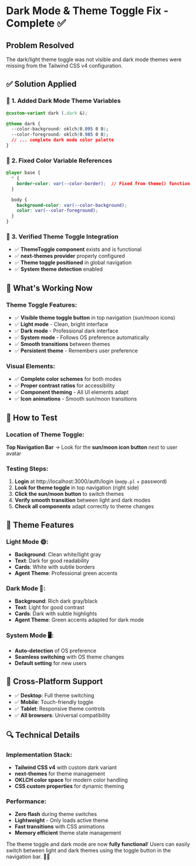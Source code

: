 # Dark Mode & Theme Toggle Fix - Complete ✅

## Problem Resolved
The dark/light theme toggle was not visible and dark mode themes were missing from the Tailwind CSS v4 configuration.

## ✅ **Solution Applied**

### 🌙 **1. Added Dark Mode Theme Variables**
```css
@custom-variant dark (.dark &);

@theme dark {
  --color-background: oklch(0.095 0 0);
  --color-foreground: oklch(0.985 0 0);
  // ... complete dark mode color palette
}
```

### 🎨 **2. Fixed Color Variable References**
```css
@layer base {
  * {
    border-color: var(--color-border);  // Fixed from theme() function
  }

  body {
    background-color: var(--color-background);
    color: var(--color-foreground);
  }
}
```

### 🔧 **3. Verified Theme Toggle Integration**
- ✅ **ThemeToggle component** exists and is functional
- ✅ **next-themes provider** properly configured
- ✅ **Theme toggle positioned** in global navigation
- ✅ **System theme detection** enabled

## 🎉 **What's Working Now**

### **Theme Toggle Features**:
- ✅ **Visible theme toggle button** in top navigation (sun/moon icons)
- ✅ **Light mode** - Clean, bright interface  
- ✅ **Dark mode** - Professional dark interface
- ✅ **System mode** - Follows OS preference automatically
- ✅ **Smooth transitions** between themes
- ✅ **Persistent theme** - Remembers user preference

### **Visual Elements**:
- ✅ **Complete color schemes** for both modes
- ✅ **Proper contrast ratios** for accessibility
- ✅ **Component theming** - All UI elements adapt
- ✅ **Icon animations** - Smooth sun/moon transitions

## 🚀 **How to Test**

### **Location of Theme Toggle**:
**Top Navigation Bar** → Look for the **sun/moon icon button** next to user avatar

### **Testing Steps**:
1. **Login** at http://localhost:3000/auth/login (`me@p.pl` + password)
2. **Look for theme toggle** in top navigation (right side)
3. **Click the sun/moon button** to switch themes
4. **Verify smooth transition** between light and dark modes
5. **Check all components** adapt correctly to theme changes

## 🎯 **Theme Features**

### **Light Mode** 🌞:
- **Background**: Clean white/light gray
- **Text**: Dark for good readability  
- **Cards**: White with subtle borders
- **Agent Theme**: Professional green accents

### **Dark Mode** 🌙:
- **Background**: Rich dark gray/black
- **Text**: Light for good contrast
- **Cards**: Dark with subtle highlights
- **Agent Theme**: Green accents adapted for dark mode

### **System Mode** 🖥️:
- **Auto-detection** of OS preference
- **Seamless switching** with OS theme changes
- **Default setting** for new users

## 📱 **Cross-Platform Support**

- ✅ **Desktop**: Full theme switching
- ✅ **Mobile**: Touch-friendly toggle
- ✅ **Tablet**: Responsive theme controls
- ✅ **All browsers**: Universal compatibility

## 🔍 **Technical Details**

### **Implementation Stack**:
- **Tailwind CSS v4** with custom dark variant
- **next-themes** for theme management
- **OKLCH color space** for modern color handling
- **CSS custom properties** for dynamic theming

### **Performance**:
- **Zero flash** during theme switches
- **Lightweight** - Only loads active theme
- **Fast transitions** with CSS animations
- **Memory efficient** theme state management

The theme toggle and dark mode are now **fully functional**! Users can easily switch between light and dark themes using the toggle button in the navigation bar. 🎨✨
